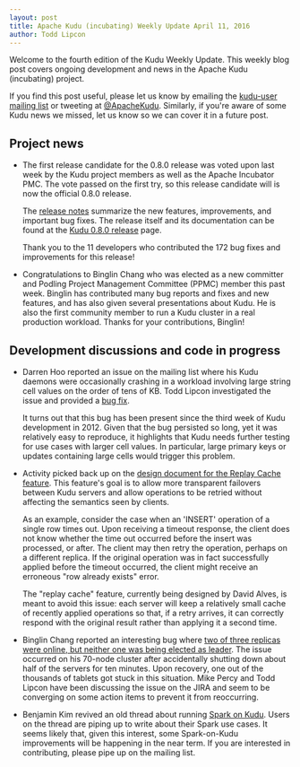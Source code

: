 ```yaml
---
layout: post
title: Apache Kudu (incubating) Weekly Update April 11, 2016
author: Todd Lipcon
---
```

Welcome to the fourth edition of the Kudu Weekly Update. This weekly blog post
covers ongoing development and news in the Apache Kudu (incubating) project.

<!--more-->

If you find this post useful, please let us know by emailing the
[kudu-user mailing list](mailto:user@kudu.incubator.apache.org) or
tweeting at [@ApacheKudu](https://twitter.com/ApacheKudu). Similarly, if you're
aware of some Kudu news we missed, let us know so we can cover it in
a future post.

## Project news

* The first release candidate for the 0.8.0 release was voted upon last week by
  the Kudu project members as well as the Apache Incubator PMC. The vote passed
  on the first try, so this release candidate will is now the official 0.8.0
  release.

  The [release notes](http://kudu.apache.org/releases/0.8.0/docs/release_notes.html)
  summarize the new features, improvements, and important bug fixes. The
  release itself and its documentation can be found at the
  [Kudu 0.8.0 release](http://kudu.apache.org/releases/0.8.0/) page.

  Thank you to the 11 developers who contributed the 172 bug fixes and
  improvements for this release!

* Congratulations to Binglin Chang who was elected as a new committer and
  Podling Project Management Committee (PPMC) member this past week.
  Binglin has contributed many bug reports and fixes and new features,
  and has also given several presentations about Kudu. He is also the
  first community member to run a Kudu cluster in a real production workload.
  Thanks for your contributions, Binglin!

## Development discussions and code in progress

* Darren Hoo reported an issue on the mailing list where his Kudu daemons were
  occasionally crashing in a workload involving large string cell values on the
  order of tens of KB. Todd Lipcon investigated the issue and provided a [bug
  fix](http://gerrit.cloudera.org:8080/2725).

  It turns out that this bug has been present since the third week of Kudu
  development in 2012. Given that the bug persisted so long, yet it was
  relatively easy to reproduce, it highlights that Kudu needs further
  testing for use cases with larger cell values. In particular, large
  primary keys or updates containing large cells would trigger this problem.

* Activity picked back up on the [design document for the Replay Cache feature](http://gerrit.cloudera.org:8080/#/c/2642/).
  This feature's goal is to allow more transparent failovers between Kudu
  servers and allow operations to be retried without affecting the semantics
  seen by clients.

  As an example, consider the case when an 'INSERT' operation of a single
  row times out. Upon receiving a timeout response, the client does not know
  whether the time out occurred before the insert was processed, or after.
  The client may then retry the operation, perhaps on a different replica.
  If the original operation was in fact successfully applied before the
  timeout occurred, the client might receive an erroneous "row already exists"
  error.

  The "replay cache" feature, currently being designed by David Alves, is
  meant to avoid this issue: each server will keep a relatively small cache
  of recently applied operations so that, if a retry arrives, it can
  correctly respond with the original result rather than applying it a second
  time.

* Binglin Chang reported an interesting bug where [two of three replicas were
  online, but neither one was being elected as leader](https://issues.apache.org/jira/browse/KUDU-1391).
  The issue occurred on his 70-node cluster after accidentally shutting down
  about half of the servers for ten minutes. Upon recovery, one out of the
  thousands of tablets got stuck in this situation. Mike Percy and Todd Lipcon
  have been discussing the issue on the JIRA and seem to be converging on
  some action items to prevent it from reoccurring.

* Benjamin Kim revived an old thread about running [Spark on Kudu](http://markmail.org/thread/mznrulrh3o4625ei).
  Users on the thread are piping up to write about their Spark use cases.
  It seems likely that, given this interest, some Spark-on-Kudu improvements
  will be happening in the near term. If you are interested in contributing,
  please pipe up on the mailing list.
